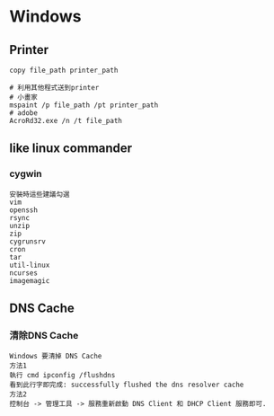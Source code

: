 # Windows

## Printer
```
copy file_path printer_path

# 利用其他程式送到printer
# 小畫家
mspaint /p file_path /pt printer_path
# adobe
AcroRd32.exe /n /t file_path
```

## like linux commander
### cygwin
```
安裝時這些建議勾選
vim
openssh
rsync
unzip
zip
cygrunsrv
cron
tar
util-linux
ncurses
imagemagic
```

## DNS Cache
### 清除DNS Cache
```
Windows 要清掉 DNS Cache
方法1
執行 cmd ipconfig /flushdns
看到此行字即完成: successfully flushed the dns resolver cache
方法2
控制台 -> 管理工具 -> 服務重新啟動 DNS Client 和 DHCP Client 服務即可.
```
